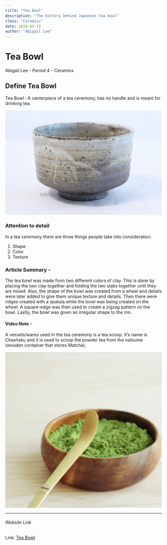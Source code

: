 ```yaml
---
title: "Tea Bowl"
description: "The history behind Japanese tea bowl"
class: "Ceramics"
date: 2024-05-15
author: "Abigail Lee"
---
```


# Tea Bowl

Abigail Lee - Period 4 - Ceramics

## Define Tea Bowl

Tea Bowl
: A centerpiece of a tea ceremony; has no handle and is meant for drinking tea.

![Tea Bowl](/public/images/teabowl.jpg)

### Attention to detail

In a tea ceremony there are three things people take into consideration.

1. Shape
1. Color
1. Texture

### Article Summary -

The tea bowl was made from two different colors of clay. This is done by placing the two clay together and folding the two slabs together until they are mixed. Also, the shape of the bowl was created from a wheel and details were later added to give them unique texture and details. Then there were ridges created with a spatula while the bowl was being created on the wheel. A square-edge was then used to create a zigzag pattern on the bowl. Lastly, the bowl was given an irregular shape to the rim.

#### Video Note -

A vessels/wares used in the tea ceremony is a tea scoop. It’s name is Chashaku and it is used to scoop the powder tea from the natsume (wooden container that stores Matcha).

![Tea Scoop](/public/images/chashakuscoop.png)

---

###### Website Link

Link: [Tea Bowl](https://www.denverartmuseum.org/en/edu/object/tea-bowl)
